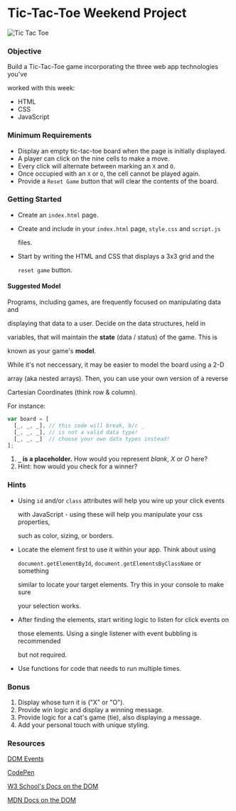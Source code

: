 # Tic-Tac-Toe Weekend Project

![Tic Tac Toe](https://upload.wikimedia.org/wikipedia/commons/thumb/f/f0/Losers-tictactoe-X.svg/400px-Losers-tictactoe-X.svg.png)

### Objective

Build a Tic-Tac-Toe game incorporating the three web app technologies you've

worked with this week:

- HTML
- CSS
- JavaScript

### Minimum Requirements

- Display an empty tic-tac-toe board when the page is initially displayed.
- A player can click on the nine cells to make a move.
- Every click will alternate between marking an `X` and `O`.
- Once occupied with an `X` or `O`, the cell cannot be played again.
- Provide a `Reset Game` button that will clear the contents of the board.

### Getting Started

- Create an `index.html` page.

- Create and include in your `index.html` page, `style.css` and `script.js`

  files.

- Start by writing the HTML and CSS that displays a 3x3 grid and the

  `reset game` button.

#### Suggested Model

Programs, including games, are frequently focused on manipulating data and

displaying that data to a user. Decide on the data structures, held in

variables, that will maintain the **state** (data / status) of the game. This is

known as your game's **model**.

While it's not neccessary, it may be easier to model the board using a 2-D

array (aka nested arrays). Then, you can use your own version of a reverse

Cartesian Coordinates (think row & column).

For instance:

``` javascript
var board = [
  [_, _, _], // this code will break, b/c _
  [_, _, _], // is not a valid data type!
  [_, _, _]  // choose your own data types instead!
];
```

1. **`_` is a placeholder.** How would you represent *blank*, *X* or *O* here?
2. Hint: how would you check for a winner?

### Hints

- Using `id` and/or `class` attributes will help you wire up your click events

  with JavaScript - using these will help you manipulate your css properties,

  such as color, sizing, or borders.

- Locate the element first to use it within your app. Think about using

  `document.getElementById`, `document.getElementsByClassName` or something

  similar to locate your target elements. Try this in your console to make sure

  your selection works.

- After finding the elements, start writing logic to listen for click events on

  those elements. Using a single listener with event bubbling is recommended

  but not required.

- Use functions for code that needs to run multiple times.

### Bonus

1. Display whose turn it is ("X" or "O").
2. Provide win logic and display a winning message.
3. Provide logic for a cat's game (tie), also displaying a message.
4. Add your personal touch with unique styling.

### Resources

[DOM Events](http://www.smashingmagazine.com/2013/11/12/an-introduction-to-dom-events/)

[CodePen](http://codepen.io/)

[W3 School's Docs on the DOM](http://www.w3schools.com/jsref/dom_obj_all.asp)

[MDN Docs on the DOM](https://developer.mozilla.org/en-US/docs/Web/Events)
